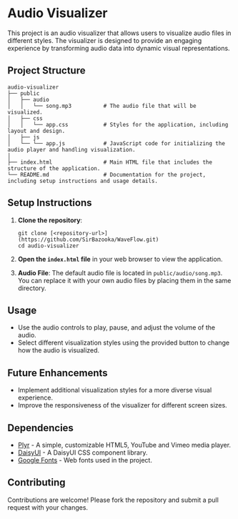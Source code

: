 # Audio Visualizer

This project is an audio visualizer that allows users to visualize audio files in different styles. The visualizer is designed to provide an engaging experience by transforming audio data into dynamic visual representations.

## Project Structure

```
audio-visualizer
├── public
│   ├── audio
│   │   └── song.mp3          # The audio file that will be visualized.
│   ├── css
│   │   └── app.css           # Styles for the application, including layout and design.
│   ├── js
│   └── └── app.js            # JavaScript code for initializing the audio player and handling visualization.
│   
├── index.html                # Main HTML file that includes the structure of the application.
└── README.md                 # Documentation for the project, including setup instructions and usage details.
```

## Setup Instructions

1. **Clone the repository**:
   ```
   git clone [<repository-url>](https://github.com/SirBazooka/WaveFlow.git)
   cd audio-visualizer
   ```

2. **Open the `index.html` file** in your web browser to view the application.

3. **Audio File**: The default audio file is located in `public/audio/song.mp3`. You can replace it with your own audio files by placing them in the same directory.

## Usage

- Use the audio controls to play, pause, and adjust the volume of the audio.
- Select different visualization styles using the provided button to change how the audio is visualized.

## Future Enhancements

- Implement additional visualization styles for a more diverse visual experience.
- Improve the responsiveness of the visualizer for different screen sizes.

## Dependencies

- [Plyr](https://plyr.io/) - A simple, customizable HTML5, YouTube and Vimeo media player.
- [DaisyUI](https://daisyui.com/) - A DaisyUI CSS component library.
- [Google Fonts](https://fonts.google.com/) - Web fonts used in the project.

## Contributing

Contributions are welcome! Please fork the repository and submit a pull request with your changes.
